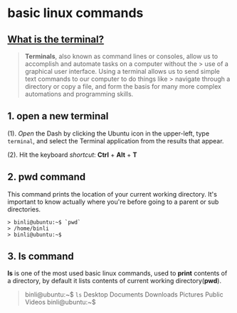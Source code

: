 # basic linux commands 
## [What is the terminal?](https://itconnect.uw.edu/learn/workshops/online-tutorials/web-publishing/what-is-a-terminal/)
> **Terminals**, also known as command lines or consoles, allow us to accomplish and automate tasks on a computer without the > use of a graphical user interface. Using a terminal allows us to send simple text commands to our computer to do things like > navigate through a directory or copy a file, and form the basis for many more complex automations and programming skills. 

## 1. open a new terminal 

(1). *Open* the Dash by clicking the Ubuntu icon in the upper-left, type `terminal`, and select the Terminal application from the results that appear.

(2). Hit the keyboard *shortcut*: **Ctrl** + **Alt** + **T**

## 2. pwd command

This command prints the location of your current working directory. It's important to know actually where you're before going to a parent or sub directories.
```
> binli@ubuntu:~$ `pwd`
> /home/binli
> binli@ubuntu:~$ 
```
## 3. ls command

**ls** is one of the  most used basic linux commands, used to **print** contents of a directory, by default it lists contents of current working directory(**pwd**).
> binli@ubuntu:~$ `ls`
> Desktop
> Documents
> Downloads
> Pictures
> Public
> Videos
> binli@ubuntu:~$ 
